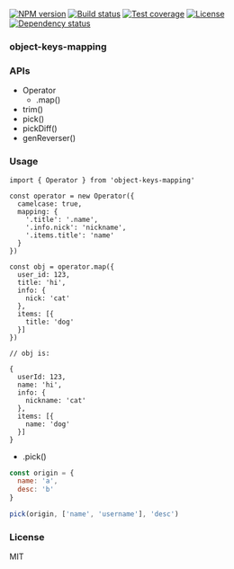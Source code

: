 
[![NPM version][npm-img]][npm-url]
[![Build status][travis-img]][travis-url]
[![Test coverage][codecov-img]][codecov-url]
[![License][license-img]][license-url]
[![Dependency status][david-img]][david-url]

### object-keys-mapping

### APIs

* Operator
  - .map()
* trim()
* pick()
* pickDiff()
* genReverser()

### Usage

```
import { Operator } from 'object-keys-mapping'

const operator = new Operator({
  camelcase: true,
  mapping: {
    '.title': '.name',
    '.info.nick': 'nickname',
    '.items.title': 'name'
  }
})

const obj = operator.map({
  user_id: 123,
  title: 'hi',
  info: {
    nick: 'cat'
  },
  items: [{
    title: 'dog'
  }]
})

// obj is:

{
  userId: 123,
  name: 'hi',
  info: {
    nickname: 'cat'
  },
  items: [{
    name: 'dog'
  }]
}
```

* .pick()

```js
const origin = {
  name: 'a',
  desc: 'b'
}

pick(origin, ['name', 'username'], 'desc')
```

### License
MIT

[npm-img]: https://img.shields.io/npm/v/object-keys-mapping.svg?style=flat-square
[npm-url]: https://npmjs.org/package/object-keys-mapping
[travis-img]: https://img.shields.io/travis/onebook/object-keys-mapping.svg?style=flat-square
[travis-url]: https://travis-ci.org/onebook/object-keys-mapping
[codecov-img]: https://img.shields.io/codecov/c/github/onebook/object-keys-mapping.svg?style=flat-square
[codecov-url]: https://codecov.io/github/onebook/object-keys-mapping?branch=master
[license-img]: https://img.shields.io/badge/license-MIT-green.svg?style=flat-square
[license-url]: http://opensource.org/licenses/MIT
[david-img]: https://img.shields.io/david/onebook/object-keys-mapping.svg?style=flat-square
[david-url]: https://david-dm.org/onebook/object-keys-mapping
